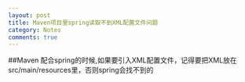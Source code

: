 ```yaml
---
layout: post
title: Maven项目里spring读取不到XML配置文件问题
category: Notes
comments: true
---
```



##Maven 配合spring的时候,如果要引入XML配置文件，记得要把XML放在src/main/resources里，否则spring会找不到的
